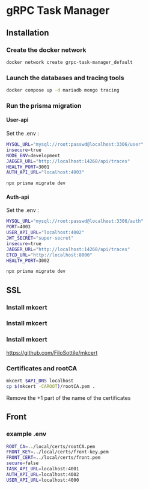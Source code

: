 # gRPC Task Manager

## Installation

### Create the docker network

```bash
docker network create grpc-task-manager_default
```

### Launch the databases and tracing tools

```bash
docker compose up -d mariadb mongo tracing
```

### Run the prisma migration

#### User-api

Set the .env :

```bash
MYSQL_URL="mysql://root:passwd@localhost:3306/user"
insecure=true
NODE_ENV=development
JAEGER_URL="http://localhost:14268/api/traces"
HEALTH_PORT=3001
AUTH_API_URL="localhost:4003"
```

```bash
npx prisma migrate dev
```

#### Auth-api

Set the .env :

```bash
MYSQL_URL="mysql://root:passwd@localhost:3306/auth"
PORT=4003
USER_API_URL="localhost:4002"
JWT_SECRET="super-secret"
insecure=true
JAEGER_URL="http://localhost:14268/api/traces"
ETCD_URL="http://localhost:8000"
HEALTH_PORT=3002
```

```bash
npx prisma migrate dev
```

## SSL

### Install mkcert

### Install mkcert

### Install mkcert

https://github.com/FiloSottile/mkcert

### Certificates and rootCA

```bash
mkcert $API_DNS localhost
cp $(mkcert -CAROOT)/rootCA.pem .
```

Remove the +1 part of the name of the certificates

## Front

### example .env

```bash
ROOT_CA=../local/certs/rootCA.pem
FRONT_KEY=../local/certs/front-key.pem
FRONT_CERT=../local/certs/front.pem
secure=false
TASK_API_URL=localhost:4001
AUTH_API_URL=localhost:4002
USER_API_URL=localhost:4000
```
